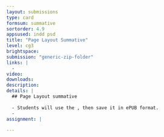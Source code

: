 ```yaml
---
layout: submissions
type: card
formsum: summative
sortorder: 4.9
appsused: indd psd
title: "Page Layout Summative"
level: cg3
brightspace: 
submission: "generic-zip-folder"
links: |
  - 
video: 
downloads: 
description: 
details: |
  ## Page Layout summative
  
  - Students will use the , then save it in ePUB format.  
  - 
assignment: |
  
---
```

